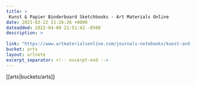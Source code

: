 ```yaml
---
title: > 
 Kunst & Papier Binderboard Sketchbooks - Art Materials Online
date: 2021-02-22 11:26:26 +0000
dateadded: 2022-04-09 21:51:42 -0500
description: > 
 
link: "https://www.artmaterialsonline.com/journals-notebooks/kunst-and-papier-binderboard-sketchbooks/"
bucket: arts
layout: urlnote
excerpt_separator: <!-- excerpt-end -->
--- 
```

 <!-- excerpt-end -->[[arts|buckets/arts]]
